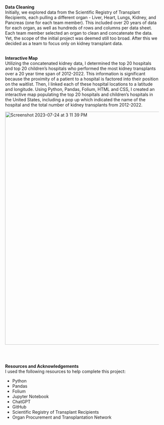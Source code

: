 <b>Data Cleaning</b><br>
Initially, we explored data from the Scientific Registry of Transplant Recipients, each pulling a different organ - Liver, Heart, Lungs, Kidney, and Pancreas (one for each team member). This included over 20 years of data for each organ, as well as hundreds of rows and columns per data sheet. 
Each team member selected an organ to clean and concatenate the data. Yet, the scope of the initial project was deemed still too broad. After this we decided as a team to focus only on kidney transplant data.
<br><br>


<b>Interactive Map</b> <br>
Utilizing the concatenated kidney data, I determined the top 20 hospitals and top 20 children’s hospitals who performed the most kidney transplants over a 20 year time span of 2012-2022. This information is significant because the proximity of a patient to a hospital is factored into their position on the waitlist. Then, I linked each of these hospital locations to a latitude and longitude. Using Python, Pandas, Folium, HTML and CSS, I created an interactive map populating the top 20 hospitals and children’s hospitals in the United States, including a pop up which indicated the name of the hospital and the total number of kidney transplants from 2012-2022. 

<img width="762" alt="Screenshot 2023-07-24 at 3 11 39 PM" src="https://github.com/mvogel3/transplant-survival/assets/123783693/b2915dd9-d3f4-42aa-8463-10e5d2cf293b">

<br><br>



<b>Resources and Acknowledgements</b><br>
I used the following resources to help complete this project:
* Python
* Pandas
* Folium
* Jupyter Notebook
* ChatGPT
* GitHub
* Scientific Registry of Transplant Recipients
* Organ Procurement and Transplantation Network

